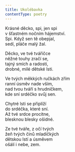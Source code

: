 ```yaml
---
title: Ukolébavka
contentType: poetry
---
```


<section>

Krásné děcko, spi, jen spi  
v šťastném nočním hájemství.  
Spi. Když sen tě obepjal,  
sedí, pláče malý žal.

Děcko, ve tvé tvářičce  
něžné touhy zračí se,  
tajný smích a radosti,  
drobné, milé dětské lsti.

Ve tvých měkkých ručkách zřím  
ranní úsměv nade vším,  
nad tvou tváří s hrudníčkem,  
kde sní srdéčko svůj sen.

Chytré lsti se připlíží  
do srdéčka, které sní.  
Až tvé srdce procitne,  
blesknou blesky ošidné.

Ze tvé tváře, z očí tvých  
žeň tvých činů mladičkých  
dětskou lstí a úsměvem  
ošálí i nebe, zem.

</section>
